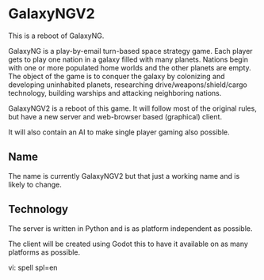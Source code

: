 # GalaxyNGV2

This is a reboot of GalaxyNG.

GalaxyNG is a play-by-email turn-based space strategy game.  Each player gets
to play one nation in a galaxy filled with many planets. Nations begin with
one or more populated home worlds and the other planets are empty.  The object
of the game is to conquer the galaxy by colonizing and developing uninhabited
planets, researching drive/weapons/shield/cargo technology, building warships
and attacking neighboring nations.

GalaxyNGV2 is a reboot of this game.  It will follow most of the original
rules, but have a new server and web-browser based (graphical) client.

It will also contain an AI to make single player gaming also possible.

## Name

The name is currently GalaxyNGV2 but that just a working name and is likely to
change.

## Technology

The server is written in Python and is as platform independent as possible.

The client will be created using Godot this to have it available on as many
platforms as possible.

vi: spell spl=en
